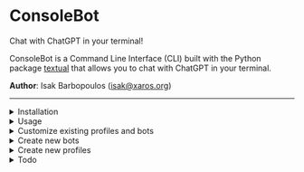 # ConsoleBot
Chat with ChatGPT in your terminal!

ConsoleBot is a Command Line Interface (CLI) built with the Python package [textual](https://textual.textualize.io/) that allows you to chat with ChatGPT in your terminal.

**Author**: Isak Barbopoulos (isak@xaros.org)

---

<details>
    <summary>Installation</summary>

1. Make sure you have Python >=3.9 and an OpenAI API key.

2. Open your terminal of choice and clone this repo:
```bash
git clone https://github.com/isak-b/console-bot.git
```

3. Install the package and its dependencies:
```bash
cd console-bot
pip install .
```

4. Create a file named '.env' in the console-bot folder and add the following line:
```bash
OPENAI_API_KEY=<your OpenAI API key here>
```

</details>

<details>
    <summary>Usage</summary>
Open a terminal in the console-bot folder, and then either:

1. Open an interactive chat interface in your terminal by writing:

```bash
python chat
```

2. Or get an answer to a single question directly in the terminal:

```bash
python ask "How do I recursively find and delete all .log files in a directory using the terminal?"
```

TIP: Bind "python chat" and "python ask" to aliases in e.g., `~/.bashrc` (if you use bash) or `~/.zshrc` (if you use zshell) for easy access. For example:
```bash
alias chat="python path/to/console-bot/chat/"
alias ask="python path/to/console-bot/ask/"
```

Then just type `chat` or `ask "<your question>"` from any location in your terminal.

See more details on how to install and make modifications below.

</details>

<details>
    <summary>Customize existing profiles and bots</summary>

The default profiles are found here:
- Chat: `console-bot/profiles/chat/`
- Ask: `console-bot/profiles/ask/`

Modify existing profiles and bots:
- To change the config of one of the default profiles, open `config.yaml` in either `console-bot/profiles/chat/` or `console-bot/profiles/ask/`
- Change the values you wish to modify, e.g., `model: gpt-4-turbo`
- To modify an existing bot, open the .txt file of the bot you want to modify in the `bots/` directory, and write your own instructions

</details>

<details>
    <summary>Create new bots</summary>

Create new bots:
- Open the `bots/` folder in the profile folder that you wish to add a bot to
- Create a new .txt file with your custom instructions
- If you for example save your new instructions as `console-bot/profiles/chat/bots/NewBot.txt`, then "NewBot" will appear as a choice in the chat interface.
- You can select which bot is loaded as default by opening `config.yaml` and setting `bot: NewBot`.
- Note that since the ask interface isn't interactive, you must set the bot according to the above step in `profiles/ask/config.yaml`.

</details>

<details>
    <summary>Create new profiles</summary>

Create entirely new profiles:
- Create a new folder in `console-bot/profiles/`
- Add a `config.yaml` file with the settings you wish to use.
- Add a `bots/` directory with the bots that you wish to include.
- Then, to use the new profile, call either the chat or ask command with the path to your `config.yaml` as an argument, e.g.,:

```bash
python chat "path/to/profiles/my-profile/config.yaml"
python ask "Some question" "path/to/profiles/my-profile/config.yaml"
```

</details>

<details>
    <summary>Todo</summary>

Some of the things I might implement soon:

- Make it so users can save and manage chat history (create, name and select history_ids at will)

- Add support for other LLMs

- Add image generation (not currently supported by textual)

</details>
